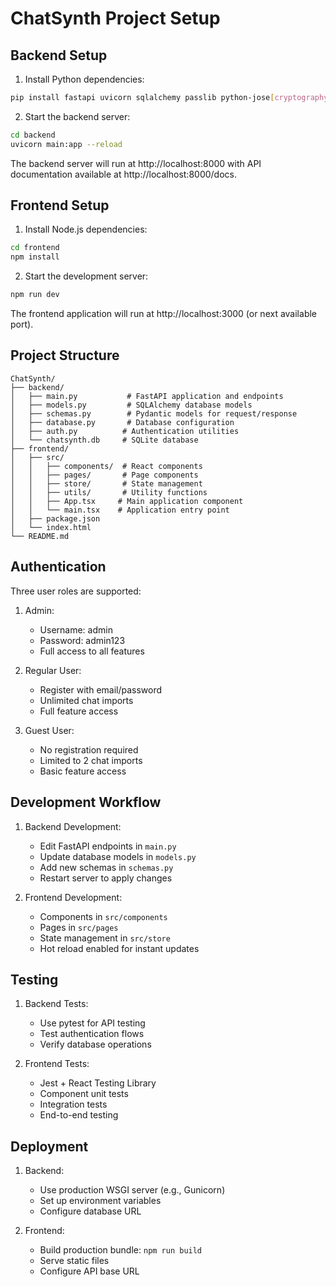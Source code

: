 # ChatSynth Project Setup

## Backend Setup

1. Install Python dependencies:
```bash
pip install fastapi uvicorn sqlalchemy passlib python-jose[cryptography] bcrypt python-multipart
```

2. Start the backend server:
```bash
cd backend
uvicorn main:app --reload
```

The backend server will run at http://localhost:8000 with API documentation available at http://localhost:8000/docs.

## Frontend Setup

1. Install Node.js dependencies:
```bash
cd frontend
npm install
```

2. Start the development server:
```bash
npm run dev
```

The frontend application will run at http://localhost:3000 (or next available port).

## Project Structure

```
ChatSynth/
├── backend/
│   ├── main.py           # FastAPI application and endpoints
│   ├── models.py         # SQLAlchemy database models
│   ├── schemas.py        # Pydantic models for request/response
│   ├── database.py       # Database configuration
│   ├── auth.py          # Authentication utilities
│   └── chatsynth.db     # SQLite database
├── frontend/
│   ├── src/
│   │   ├── components/  # React components
│   │   ├── pages/       # Page components
│   │   ├── store/       # State management
│   │   ├── utils/       # Utility functions
│   │   ├── App.tsx     # Main application component
│   │   └── main.tsx    # Application entry point
│   ├── package.json
│   └── index.html
└── README.md
```

## Authentication

Three user roles are supported:

1. Admin:
   - Username: admin
   - Password: admin123
   - Full access to all features

2. Regular User:
   - Register with email/password
   - Unlimited chat imports
   - Full feature access

3. Guest User:
   - No registration required
   - Limited to 2 chat imports
   - Basic feature access

## Development Workflow

1. Backend Development:
   - Edit FastAPI endpoints in `main.py`
   - Update database models in `models.py`
   - Add new schemas in `schemas.py`
   - Restart server to apply changes

2. Frontend Development:
   - Components in `src/components`
   - Pages in `src/pages`
   - State management in `src/store`
   - Hot reload enabled for instant updates

## Testing

1. Backend Tests:
   - Use pytest for API testing
   - Test authentication flows
   - Verify database operations

2. Frontend Tests:
   - Jest + React Testing Library
   - Component unit tests
   - Integration tests
   - End-to-end testing

## Deployment

1. Backend:
   - Use production WSGI server (e.g., Gunicorn)
   - Set up environment variables
   - Configure database URL

2. Frontend:
   - Build production bundle: `npm run build`
   - Serve static files
   - Configure API base URL
